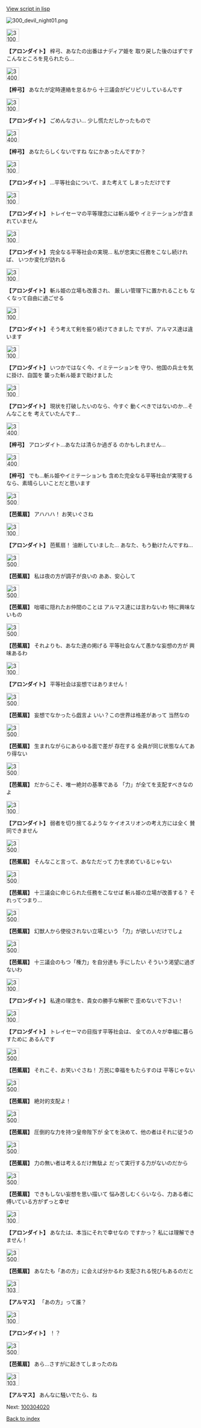 [View script in lisp](../scripts/100304010.txt)

![300_devil_night01.png](../images/backgrounds/300_devil_night01.png)

<img src="../images/units/3100711.png" alt="3100711.png" height="34"/>

**【アロンダイト】**
梓弓、あなたの出番はナディア姫を
取り戻した後のはずです
こんなところを見られたら…

<img src="../images/units/3400611.png" alt="3400611.png" height="34"/>

**【梓弓】**
あなたが定時連絡を怠るから
十三議会がピリピリしているんです

<img src="../images/units/3100711.png" alt="3100711.png" height="34"/>

**【アロンダイト】**
ごめんなさい…
少し慌ただしかったもので

<img src="../images/units/3400611.png" alt="3400611.png" height="34"/>

**【梓弓】**
あなたらしくないですね
なにかあったんですか？

<img src="../images/units/3100711.png" alt="3100711.png" height="34"/>

**【アロンダイト】**
…平等社会について、また考えて
しまっただけです

<img src="../images/units/3100711.png" alt="3100711.png" height="34"/>

**【アロンダイト】**
トレイセーマの平等理念には斬ル姫や
イミテーションが含まれていません

<img src="../images/units/3100711.png" alt="3100711.png" height="34"/>

**【アロンダイト】**
完全なる平等社会の実現…
私が忠実に任務をこなし続ければ、
いつか変化が訪れる

<img src="../images/units/3100711.png" alt="3100711.png" height="34"/>

**【アロンダイト】**
斬ル姫の立場も改善され、
厳しい管理下に置かれることも
なくなって自由に過ごせる

<img src="../images/units/3100711.png" alt="3100711.png" height="34"/>

**【アロンダイト】**
そう考えて剣を振り続けてきました
ですが、アルマス達は違います

<img src="../images/units/3100711.png" alt="3100711.png" height="34"/>

**【アロンダイト】**
いつかではなく今、イミテーションを
守り、他国の兵士を気に掛け、自国を
襲った斬ル姫まで助けました

<img src="../images/units/3100711.png" alt="3100711.png" height="34"/>

**【アロンダイト】**
現状を打破したいのなら、今すぐ
動くべきではないのか…そんなことを
考えていたんです…

<img src="../images/units/3400611.png" alt="3400611.png" height="34"/>

**【梓弓】**
アロンダイト…あなたは清らか過ぎる
のかもしれません…

<img src="../images/units/3400611.png" alt="3400611.png" height="34"/>

**【梓弓】**
でも…斬ル姫やイミテーションも
含めた完全なる平等社会が実現する
なら、素晴らしいことだと思います

<img src="../images/units/3500811.png" alt="3500811.png" height="34"/>

**【芭蕉扇】**
アハハハ！
お笑いぐさね

<img src="../images/units/3100711.png" alt="3100711.png" height="34"/>

**【アロンダイト】**
芭蕉扇！
油断していました…
あなた、もう動けたんですね…

<img src="../images/units/3500811.png" alt="3500811.png" height="34"/>

**【芭蕉扇】**
私は夜の方が調子が良いの
ああ、安心して

<img src="../images/units/3500811.png" alt="3500811.png" height="34"/>

**【芭蕉扇】**
咄嗟に隠れたお仲間のことは
アルマス達には言わないわ
特に興味ないもの

<img src="../images/units/3500811.png" alt="3500811.png" height="34"/>

**【芭蕉扇】**
それよりも、あなた達の掲げる
平等社会なんて愚かな妄想の方が
興味あるわ

<img src="../images/units/3100711.png" alt="3100711.png" height="34"/>

**【アロンダイト】**
平等社会は妄想ではありません！

<img src="../images/units/3500811.png" alt="3500811.png" height="34"/>

**【芭蕉扇】**
妄想でなかったら戯言よ
いい？この世界は格差があって
当然なの

<img src="../images/units/3500811.png" alt="3500811.png" height="34"/>

**【芭蕉扇】**
生まれながらにあらゆる面で差が
存在する
全員が同じ状態なんてあり得ない

<img src="../images/units/3500811.png" alt="3500811.png" height="34"/>

**【芭蕉扇】**
だからこそ、唯一絶対の基準である
「力」が全てを支配すべきなのよ

<img src="../images/units/3100711.png" alt="3100711.png" height="34"/>

**【アロンダイト】**
弱者を切り捨てるような
ケイオスリオンの考え方には全く
賛同できません

<img src="../images/units/3500811.png" alt="3500811.png" height="34"/>

**【芭蕉扇】**
そんなこと言って、あなただって
力を求めているじゃない

<img src="../images/units/3500811.png" alt="3500811.png" height="34"/>

**【芭蕉扇】**
十三議会に命じられた任務をこなせば
斬ル姫の立場が改善する？
それってつまり…

<img src="../images/units/3500811.png" alt="3500811.png" height="34"/>

**【芭蕉扇】**
幻獣人から使役されない立場という
「力」が欲しいだけでしょ

<img src="../images/units/3500811.png" alt="3500811.png" height="34"/>

**【芭蕉扇】**
十三議会のもつ「権力」を自分達も
手にしたい
そういう渇望に過ぎないわ

<img src="../images/units/3100711.png" alt="3100711.png" height="34"/>

**【アロンダイト】**
私達の理念を、貴女の勝手な解釈で
歪めないで下さい！

<img src="../images/units/3100711.png" alt="3100711.png" height="34"/>

**【アロンダイト】**
トレイセーマの目指す平等社会は、
全ての人々が幸福に暮らすために
あるんです

<img src="../images/units/3500811.png" alt="3500811.png" height="34"/>

**【芭蕉扇】**
それこそ、お笑いぐさね！
万民に幸福をもたらすのは
平等じゃない

<img src="../images/units/3500811.png" alt="3500811.png" height="34"/>

**【芭蕉扇】**
絶対的支配よ！

<img src="../images/units/3500811.png" alt="3500811.png" height="34"/>

**【芭蕉扇】**
圧倒的な力を持つ皇帝陛下が
全てを決めて、他の者はそれに従うの

<img src="../images/units/3500811.png" alt="3500811.png" height="34"/>

**【芭蕉扇】**
力の無い者は考えるだけ無駄よ
だって実行する力がないのだから

<img src="../images/units/3500811.png" alt="3500811.png" height="34"/>

**【芭蕉扇】**
できもしない妄想を思い描いて
悩み苦しむくらいなら、力ある者に
傅いている方がずっと幸せ

<img src="../images/units/3100711.png" alt="3100711.png" height="34"/>

**【アロンダイト】**
あなたは、本当にそれで幸せなの
ですかっ？
私には理解できません！

<img src="../images/units/3500811.png" alt="3500811.png" height="34"/>

**【芭蕉扇】**
あなたも「あの方」に会えば分かるわ
支配される悦びもあるのだと

<img src="../images/units/3103811.png" alt="3103811.png" height="34"/>

**【アルマス】**
「あの方」って誰？

<img src="../images/units/3100711.png" alt="3100711.png" height="34"/>

**【アロンダイト】**
！？

<img src="../images/units/3500811.png" alt="3500811.png" height="34"/>

**【芭蕉扇】**
あら…さすがに起きてしまったのね

<img src="../images/units/3103811.png" alt="3103811.png" height="34"/>

**【アルマス】**
あんなに騒いでたら、ね


Next: [100304020](100304020.md)

[Back to index](index.md)
